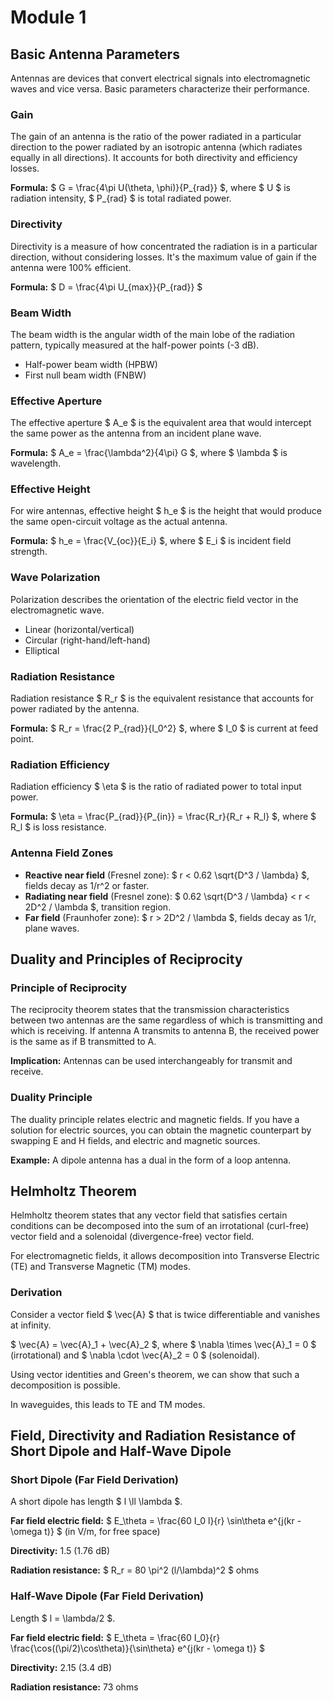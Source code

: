 # Module 1

## Basic Antenna Parameters

Antennas are devices that convert electrical signals into electromagnetic waves and vice versa. Basic parameters characterize their performance.

### Gain
The gain of an antenna is the ratio of the power radiated in a particular direction to the power radiated by an isotropic antenna (which radiates equally in all directions). It accounts for both directivity and efficiency losses.

**Formula:** $ G = \frac{4\pi U(\theta, \phi)}{P_{rad}} $, where $ U $ is radiation intensity, $ P_{rad} $ is total radiated power.

### Directivity
Directivity is a measure of how concentrated the radiation is in a particular direction, without considering losses. It's the maximum value of gain if the antenna were 100% efficient.

**Formula:** $ D = \frac{4\pi U_{max}}{P_{rad}} $

### Beam Width
The beam width is the angular width of the main lobe of the radiation pattern, typically measured at the half-power points (-3 dB).

- Half-power beam width (HPBW)
- First null beam width (FNBW)

### Effective Aperture
The effective aperture $ A_e $ is the equivalent area that would intercept the same power as the antenna from an incident plane wave.

**Formula:** $ A_e = \frac{\lambda^2}{4\pi} G $, where $ \lambda $ is wavelength.

### Effective Height
For wire antennas, effective height $ h_e $ is the height that would produce the same open-circuit voltage as the actual antenna.

**Formula:** $ h_e = \frac{V_{oc}}{E_i} $, where $ E_i $ is incident field strength.

### Wave Polarization
Polarization describes the orientation of the electric field vector in the electromagnetic wave.

- Linear (horizontal/vertical)
- Circular (right-hand/left-hand)
- Elliptical

### Radiation Resistance
Radiation resistance $ R_r $ is the equivalent resistance that accounts for power radiated by the antenna.

**Formula:** $ R_r = \frac{2 P_{rad}}{I_0^2} $, where $ I_0 $ is current at feed point.

### Radiation Efficiency
Radiation efficiency $ \eta $ is the ratio of radiated power to total input power.

**Formula:** $ \eta = \frac{P_{rad}}{P_{in}} = \frac{R_r}{R_r + R_l} $, where $ R_l $ is loss resistance.

### Antenna Field Zones
- **Reactive near field** (Fresnel zone): $ r < 0.62 \sqrt{D^3 / \lambda} $, fields decay as 1/r^2 or faster.
- **Radiating near field** (Fresnel zone): $ 0.62 \sqrt{D^3 / \lambda} < r < 2D^2 / \lambda $, transition region.
- **Far field** (Fraunhofer zone): $ r > 2D^2 / \lambda $, fields decay as 1/r, plane waves.

## Duality and Principles of Reciprocity

### Principle of Reciprocity
The reciprocity theorem states that the transmission characteristics between two antennas are the same regardless of which is transmitting and which is receiving. If antenna A transmits to antenna B, the received power is the same as if B transmitted to A.

**Implication:** Antennas can be used interchangeably for transmit and receive.

### Duality Principle
The duality principle relates electric and magnetic fields. If you have a solution for electric sources, you can obtain the magnetic counterpart by swapping E and H fields, and electric and magnetic sources.

**Example:** A dipole antenna has a dual in the form of a loop antenna.

## Helmholtz Theorem

Helmholtz theorem states that any vector field that satisfies certain conditions can be decomposed into the sum of an irrotational (curl-free) vector field and a solenoidal (divergence-free) vector field.

For electromagnetic fields, it allows decomposition into Transverse Electric (TE) and Transverse Magnetic (TM) modes.

### Derivation
Consider a vector field $ \vec{A} $ that is twice differentiable and vanishes at infinity.

$ \vec{A} = \vec{A}_1 + \vec{A}_2 $, where $ \nabla \times \vec{A}_1 = 0 $ (irrotational) and $ \nabla \cdot \vec{A}_2 = 0 $ (solenoidal).

Using vector identities and Green's theorem, we can show that such a decomposition is possible.

In waveguides, this leads to TE and TM modes.

## Field, Directivity and Radiation Resistance of Short Dipole and Half-Wave Dipole

### Short Dipole (Far Field Derivation)
A short dipole has length $ l \ll \lambda $.

**Far field electric field:** $ E_\theta = \frac{60 I_0 l}{r} \sin\theta e^{j(kr - \omega t)} $ (in V/m, for free space)

**Directivity:** 1.5 (1.76 dB)

**Radiation resistance:** $ R_r = 80 \pi^2 (l/\lambda)^2 $ ohms

### Half-Wave Dipole (Far Field Derivation)
Length $ l = \lambda/2 $.

**Far field electric field:** $ E_\theta = \frac{60 I_0}{r} \frac{\cos((\pi/2)\cos\theta)}{\sin\theta} e^{j(kr - \omega t)} $

**Directivity:** 2.15 (3.4 dB)

**Radiation resistance:** 73 ohms
